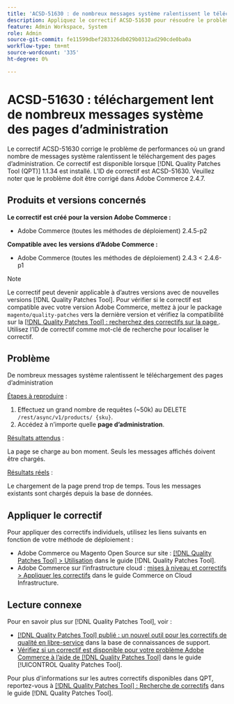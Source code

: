 ```yaml
---
title: 'ACSD-51630 : de nombreux messages système ralentissent le téléchargement des pages d’administration'
description: Appliquez le correctif ACSD-51630 pour résoudre le problème de performances d’Adobe Commerce en raison duquel une grande quantité de messages système ralentit le téléchargement des pages d’administration.
feature: Admin Workspace, System
role: Admin
source-git-commit: fe11599dbef283326db029b0312ad290cde0ba0a
workflow-type: tm+mt
source-wordcount: '335'
ht-degree: 0%

---
```


# ACSD-51630 : téléchargement lent de nombreux messages système des pages d’administration

Le correctif ACSD-51630 corrige le problème de performances où un grand nombre de messages système ralentissent le téléchargement des pages d’administration. Ce correctif est disponible lorsque [!DNL Quality Patches Tool (QPT)] 1.1.34 est installé. L’ID de correctif est ACSD-51630. Veuillez noter que le problème doit être corrigé dans Adobe Commerce 2.4.7.

## Produits et versions concernés

**Le correctif est créé pour la version Adobe Commerce :**

* Adobe Commerce (toutes les méthodes de déploiement) 2.4.5-p2

**Compatible avec les versions d’Adobe Commerce :**

* Adobe Commerce (toutes les méthodes de déploiement) 2.4.3 &lt; 2.4.6-p1

>[!NOTE]
>
>Le correctif peut devenir applicable à d’autres versions avec de nouvelles versions [!DNL Quality Patches Tool]. Pour vérifier si le correctif est compatible avec votre version Adobe Commerce, mettez à jour le package `magento/quality-patches` vers la dernière version et vérifiez la compatibilité sur la [[!DNL Quality Patches Tool] : recherchez des correctifs sur la page ](https://experienceleague.adobe.com/tools/commerce-quality-patches/index.html?lang=fr). Utilisez l’ID de correctif comme mot-clé de recherche pour localiser le correctif.

## Problème

De nombreux messages système ralentissent le téléchargement des pages d’administration

<u>Étapes à reproduire</u> :

1. Effectuez un grand nombre de requêtes (~50k) au DELETE `/rest/async/v1/products/ {sku}`.
1. Accédez à n’importe quelle **page d’administration**.

<u>Résultats attendus</u> :

La page se charge au bon moment. Seuls les messages affichés doivent être chargés.

<u>Résultats réels</u> :

Le chargement de la page prend trop de temps. Tous les messages existants sont chargés depuis la base de données.

## Appliquer le correctif

Pour appliquer des correctifs individuels, utilisez les liens suivants en fonction de votre méthode de déploiement :

* Adobe Commerce ou Magento Open Source sur site : [[!DNL Quality Patches Tool] > Utilisation](/help/tools/quality-patches-tool/usage.md) dans le guide [!DNL Quality Patches Tool].
* Adobe Commerce sur l’infrastructure cloud : [mises à niveau et correctifs > Appliquer les correctifs](https://experienceleague.adobe.com/docs/commerce-cloud-service/user-guide/develop/upgrade/apply-patches.html?lang=fr) dans le guide Commerce on Cloud Infrastructure.

## Lecture connexe

Pour en savoir plus sur [!DNL Quality Patches Tool], voir :

* [[!DNL Quality Patches Tool] publié : un nouvel outil pour les correctifs de qualité en libre-service](https://experienceleague.adobe.com/fr/docs/commerce-knowledge-base/kb/announcements/commerce-announcements/magento-quality-patches-released-new-tool-to-self-serve-quality-patches) dans la base de connaissances de support.
* [Vérifiez si un correctif est disponible pour votre problème Adobe Commerce à l’aide de  [!DNL Quality Patches Tool]](/help/tools/quality-patches-tool/patches-available-in-qpt/check-patch-for-magento-issue-with-magento-quality-patches.md) dans le guide [!UICONTROL Quality Patches Tool].


Pour plus d&#39;informations sur les autres correctifs disponibles dans QPT, reportez-vous à [[!DNL Quality Patches Tool] : Recherche de correctifs](https://experienceleague.adobe.com/tools/commerce-quality-patches/index.html?lang=fr) dans le guide [!DNL Quality Patches Tool].
